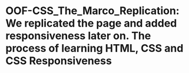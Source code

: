 # OOF-CSS_The_Marco_Replication: We replicated the page and added responsiveness later on. The process of learning HTML, CSS and CSS Responsiveness
